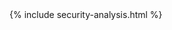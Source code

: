 ---
---
<html>
	<head>
		<link rel="stylesheet" href="{{ '/css/security-analysis.css' | relative_url }}">
		<script type="text/javascript" src="security-analysis.js"></script>
		<script src="https://cdnjs.cloudflare.com/ajax/libs/moment.js/2.29.1/moment.min.js"></script>
		<script src="https://cdnjs.cloudflare.com/ajax/libs/moment-timezone/0.5.32/moment-timezone-with-data.min.js"></script>
	</head>
    <body onload="load()">
        {% include security-analysis.html %}
    </body>
</html>